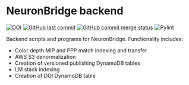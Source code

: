 # NeuronBridge backend

[![DOI](https://zenodo.org/badge/380281044.svg)](https://zenodo.org/badge/latestdoi/380281044)
[![GitHub last commit](https://img.shields.io/github/last-commit/JaneliaSciComp/neuronbridge-backend.svg)](https://github.com/JaneliaSciComp/neuronbridge-backend)
[![GitHub commit merge status](https://img.shields.io/github/commit-status/badges/shields/master/5d4ab86b1b5ddfb3c4a70a70bd19932c52603b8c.svg)](https://github.com/JaneliaSciComp/neuronbridge-backend)
![Pylint](https://github.com/JaneliaSciComp/neuronbridge-backend/actions/workflows/pylint.yml/badge.svg)

Backend scripts and programs for NeuronBridge. Functionality includes:
* Color depth MIP and PPP match indexing and transfer
* AWS S3 denormalization
* Creation of versioned publishing DynamoDB tables
* LM stack indexing
* Creation of DOI DynamoDB table

